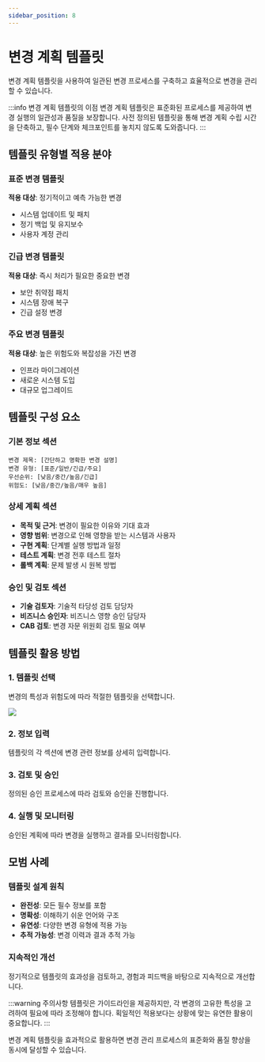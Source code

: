 ```yaml
---
sidebar_position: 8
---
```


# 변경 계획 템플릿

변경 계획 템플릿을 사용하여 일관된 변경 프로세스를 구축하고 효율적으로 변경을 관리할 수 있습니다.

:::info 변경 계획 템플릿의 이점
변경 계획 템플릿은 표준화된 프로세스를 제공하여 변경 실행의 일관성과 품질을 보장합니다. 사전 정의된 템플릿을 통해 변경 계획 수립 시간을 단축하고, 필수 단계와 체크포인트를 놓치지 않도록 도와줍니다.
:::

## 템플릿 유형별 적용 분야

### 표준 변경 템플릿
**적용 대상**: 정기적이고 예측 가능한 변경
- 시스템 업데이트 및 패치
- 정기 백업 및 유지보수
- 사용자 계정 관리

### 긴급 변경 템플릿  
**적용 대상**: 즉시 처리가 필요한 중요한 변경
- 보안 취약점 패치
- 시스템 장애 복구
- 긴급 설정 변경

### 주요 변경 템플릿
**적용 대상**: 높은 위험도와 복잡성을 가진 변경
- 인프라 마이그레이션
- 새로운 시스템 도입
- 대규모 업그레이드

## 템플릿 구성 요소

### 기본 정보 섹션
```
변경 제목: [간단하고 명확한 변경 설명]
변경 유형: [표준/일반/긴급/주요]
우선순위: [낮음/중간/높음/긴급]
위험도: [낮음/중간/높음/매우 높음]
```

### 상세 계획 섹션
- **목적 및 근거**: 변경이 필요한 이유와 기대 효과
- **영향 범위**: 변경으로 인해 영향을 받는 시스템과 사용자
- **구현 계획**: 단계별 실행 방법과 일정
- **테스트 계획**: 변경 전후 테스트 절차
- **롤백 계획**: 문제 발생 시 원복 방법

### 승인 및 검토 섹션
- **기술 검토자**: 기술적 타당성 검토 담당자
- **비즈니스 승인자**: 비즈니스 영향 승인 담당자
- **CAB 검토**: 변경 자문 위원회 검토 필요 여부

## 템플릿 활용 방법

### 1. 템플릿 선택
변경의 특성과 위험도에 따라 적절한 템플릿을 선택합니다.

<img src="https://s3.amazonaws.com/cdn.freshdesk.com/data/helpdesk/attachments/production/50006666806/original/IXJZG2qoVPC_ri41rvW1o9ioO9BMu-ZFyQ.png?1665982717"  />

### 2. 정보 입력
템플릿의 각 섹션에 변경 관련 정보를 상세히 입력합니다.

### 3. 검토 및 승인
정의된 승인 프로세스에 따라 검토와 승인을 진행합니다.

### 4. 실행 및 모니터링
승인된 계획에 따라 변경을 실행하고 결과를 모니터링합니다.

## 모범 사례

### 템플릿 설계 원칙
- **완전성**: 모든 필수 정보를 포함
- **명확성**: 이해하기 쉬운 언어와 구조
- **유연성**: 다양한 변경 유형에 적용 가능
- **추적 가능성**: 변경 이력과 결과 추적 가능

### 지속적인 개선
정기적으로 템플릿의 효과성을 검토하고, 경험과 피드백을 바탕으로 지속적으로 개선합니다.

:::warning 주의사항
템플릿은 가이드라인을 제공하지만, 각 변경의 고유한 특성을 고려하여 필요에 따라 조정해야 합니다. 획일적인 적용보다는 상황에 맞는 유연한 활용이 중요합니다.
:::

변경 계획 템플릿을 효과적으로 활용하면 변경 관리 프로세스의 표준화와 품질 향상을 동시에 달성할 수 있습니다.